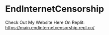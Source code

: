 # EndInternetCensorship
Check Out My Website Here On Replit: https://main.endinternetcensorship.repl.co/
